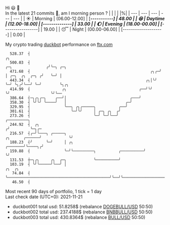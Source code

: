 Hi :smiley: :wave:  
In the latest 21 commits :bug:, am I morning person ? 
| | | | |%|
| --- | --- | --- | --- | --- |
| :sunny: | Morning | (06.00-12.00] | [*********-----------] | 48.00 |
| :satisfied: | Daytime | (12.00-18.00] | [******--------------] | 33.00 |
| :moon: | Evening | (18.00-00.00] | [***-----------------] | 19.00 |
| :sleeping: | Night | (00.00-06.00] | [--------------------] | 0.00 |

My crypto trading [duckbot](https://github.com/jojoee/duckbot) performance on [ftx.com](https://ftx.com/#a=13144711)
```
  528.37  ┤                                                                            ╭╮
  500.03  ┤                                                         ╭─╮               ╭╯╰─╮ ╭─╮
  471.68  ┤                                                     ╭╮╭─╯ │ ╭─╮  ╭╮  ╭─╮ ╭╯   ╰─╯ │
  443.34  ┤                                                   ╭╮│╰╯   ╰─╯ ╰╮╭╯╰──╯ ╰─╯        ╰╮╭╮
  414.99  ┤              ╭╮                                ╭──╯╰╯          ╰╯                  ╰╯╰──
  386.64  ┤─╮╭╮╭─╮    ╭──╯│                            ╭───╯
  358.30  ┤ ╰╯╰╯ ╰────╯   │                          ╭─╯
  329.95  ┤               ╰──╮ ╭╮╭─────╮          ╭──╯
  301.61  ┤                  ╰─╯╰╯     │ ╭─╮ ╭╮  ╭╯
  273.26  ┤                            ╰─╯ ╰─╯╰──╯                                   ╭─────────╮
  244.92  ┤  ╭╮                                                                     ╭╯         ╰─╮╭─
  216.57  ┤╭─╯╰───╮ ╭─────╮                                          ╭╮      ╭──────╯            ╰╯
  188.23  ┤╯      ╰─╯     │ ╭╮                               ╭───────╯╰────╮╭╯
  159.88  ┤               ╰─╯╰─────────╮          ╭──────────╯             ╰╯
  131.53  ┼─╮╭╮     ╭╮  ╭─╮            ╰──────────╯
  103.19  ┤ ╰╯╰─────╯╰──╯ │                                             ╭╮  ╭╮
   74.84  ┤               ╰─────────────────────────────────────────────╯╰──╯╰──────────────────────
   46.50  ┤
```
Most recent 90 days of portfolio, 1 tick = 1 day<br />
Last check date (UTC+0): 2021-11-21
- duckbot001 total usd: 51.8258$ (rebalance [DOGEBULL/USD](https://ftx.com/trade/DOGEBULL/USD#a=13144711) 50:50)
- duckbot002 total usd: 237.4188$ (rebalance [BNBBULL/USD](https://ftx.com/trade/BNBBULL/USD#a=13144711) 50:50)
- duckbot003 total usd: 430.8364$ (rebalance [BULL/USD](https://ftx.com/trade/BULL/USD#a=13144711) 50:50)

